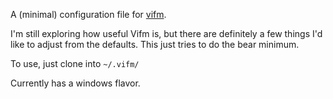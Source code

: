 A (minimal) configuration file for [vifm](https://vifm.info/).

I'm still exploring how useful Vifm is, but there are definitely a few things I'd like to adjust from the defaults.  This just tries to do the bear minimum.

To use, just clone into `~/.vifm/`

Currently has a windows flavor.
